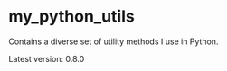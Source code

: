 # my_python_utils
Contains a diverse set of utility methods I use in Python.

Latest version: 0.8.0
